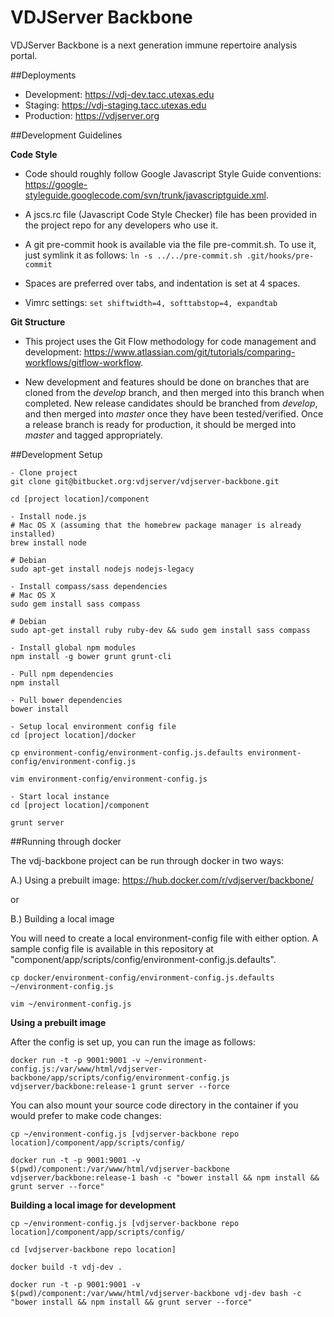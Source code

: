 VDJServer Backbone
===================

VDJServer Backbone is a next generation immune repertoire analysis portal.

##Deployments

 * Development: <https://vdj-dev.tacc.utexas.edu>
 * Staging: <https://vdj-staging.tacc.utexas.edu>
 * Production: <https://vdjserver.org>

##Development Guidelines

**Code Style**

 * Code should roughly follow Google Javascript Style Guide conventions: <https://google-styleguide.googlecode.com/svn/trunk/javascriptguide.xml>.

 * A jscs.rc file (Javascript Code Style Checker) file has been provided in the project repo for any developers who use it.

 * A git pre-commit hook is available via the file pre-commit.sh. To use it, just symlink it as follows: ```ln -s ../../pre-commit.sh .git/hooks/pre-commit```

 * Spaces are preferred over tabs, and indentation is set at 4 spaces.

 *  Vimrc settings: ```set shiftwidth=4, softtabstop=4, expandtab```


**Git Structure**

 * This project uses the Git Flow methodology for code management and development: <https://www.atlassian.com/git/tutorials/comparing-workflows/gitflow-workflow>.

 * New development and features should be done on branches that are cloned from the *develop* branch, and then merged into this branch when completed. New release candidates should be branched from *develop*, and then merged into *master* once they have been tested/verified. Once a release branch is ready for production, it should be merged into *master* and tagged appropriately.

##Development Setup

```
- Clone project
git clone git@bitbucket.org:vdjserver/vdjserver-backbone.git

cd [project location]/component

- Install node.js
# Mac OS X (assuming that the homebrew package manager is already installed)
brew install node

# Debian
sudo apt-get install nodejs nodejs-legacy

- Install compass/sass dependencies
# Mac OS X
sudo gem install sass compass

# Debian
sudo apt-get install ruby ruby-dev && sudo gem install sass compass

- Install global npm modules
npm install -g bower grunt grunt-cli

- Pull npm dependencies
npm install

- Pull bower dependencies
bower install

- Setup local environment config file
cd [project location]/docker

cp environment-config/environment-config.js.defaults environment-config/environment-config.js

vim environment-config/environment-config.js

- Start local instance
cd [project location]/component

grunt server
```

##Running through docker

The vdj-backbone project can be run through docker in two ways:

A.) Using a prebuilt image: https://hub.docker.com/r/vdjserver/backbone/

or

B.) Building a local image

You will need to create a local environment-config file with either option. A sample config file is available in this repository at "component/app/scripts/config/environment-config.js.defaults".

```
cp docker/environment-config/environment-config.js.defaults ~/environment-config.js

vim ~/environment-config.js
```

**Using a prebuilt image**

After the config is set up, you can run the image as follows:

```
docker run -t -p 9001:9001 -v ~/environment-config.js:/var/www/html/vdjserver-backbone/app/scripts/config/environment-config.js vdjserver/backbone:release-1 grunt server --force
```

You can also mount your source code directory in the container if you would prefer to make code changes:

```
cp ~/environment-config.js [vdjserver-backbone repo location]/component/app/scripts/config/

docker run -t -p 9001:9001 -v $(pwd)/component:/var/www/html/vdjserver-backbone vdjserver/backbone:release-1 bash -c "bower install && npm install && grunt server --force"
```

**Building a local image for development**

```
cp ~/environment-config.js [vdjserver-backbone repo location]/component/app/scripts/config/

cd [vdjserver-backbone repo location]

docker build -t vdj-dev .

docker run -t -p 9001:9001 -v $(pwd)/component:/var/www/html/vdjserver-backbone vdj-dev bash -c "bower install && npm install && grunt server --force"
```
